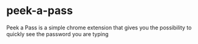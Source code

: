 # peek-a-pass
Peek a Pass is a simple chrome extension that gives you the possibility to quickly see the password you are typing
